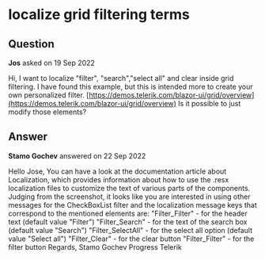 # localize grid filtering terms

## Question

**Jos** asked on 19 Sep 2022

Hi, I want to localize "filter", "search","select all" and clear inside grid filtering. I have found this example, but this is intended more to create your own personalized filter. [https://demos.telerik.com/blazor-ui/grid/overview](https://demos.telerik.com/blazor-ui/grid/overview) Is it possible to just modify those elements?

## Answer

**Stamo Gochev** answered on 22 Sep 2022

Hello Jose, You can have a look at the documentation article about Localization, which provides information about how to use the .resx localization files to customize the text of various parts of the components. Judging from the screenshot, it looks like you are interested in using other messages for the CheckBoxList filter and the localization message keys that correspond to the mentioned elements are: "Filter_Filter" - for the header text (default value "Filter") "Filter_Search" - for the text of the search box (default value "Search") "Filter_SelectAll" - for the select all option (default value "Select all") "Filter_Clear" - for the clear button "Filter_Filter" - for the filter button Regards, Stamo Gochev Progress Telerik
